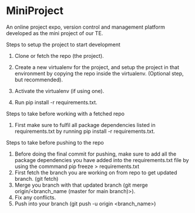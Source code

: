 # MiniProject
An online project expo, version control and management platform developed as the mini project of our TE.

Steps to setup the project to start development

1. Clone or fetch the repo (the project).
2. Create a new virtualenv for the project, and setup the project in that environment by copying the repo inside the virtualenv. 
   (Optional step, but recommended).

3. Activate the virtualenv (if using one).
4. Run pip install -r requirements.txt. 

Steps to take before working with a fetched repo

1. First make sure to fulfil all package dependencies listed in requirements.txt by running pip install -r requirements.txt.

Steps to take before pushing to the repo

1. Before doing the final commit for pushing, make sure to add all the package dependencies you have added into the requirements.txt file   	by using the commmand pip freeze > requirements.txt 
2. First fetch the branch you are working on from repo to get updated branch. (git fetch)
3. Merge you branch with that updated branch (git merge origin/<branch_name (master for main branch)>).
4. Fix any conflicts.
5. Push into your branch (git push -u origin <branch_name>)
